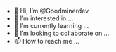 - 👋 Hi, I’m @Goodminerdev
- 👀 I’m interested in ...
- 🌱 I’m currently learning ...
- 💞️ I’m looking to collaborate on ...
- 📫 How to reach me ...

<!---
Goodminerdev/Goodminerdev is a ✨ special ✨ repository because its `README.md` (this file) appears on your GitHub profile.
You can click the Preview link to take a look at your changes.
--->
